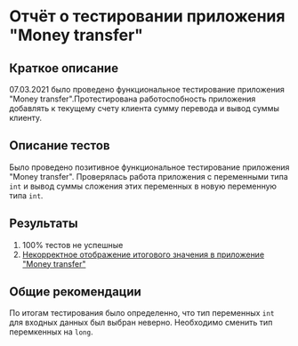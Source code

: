 # Отчёт о тестировании приложения "Money transfer"

## Краткое описание

07.03.2021 было проведено функциональное тестирование приложения "Money transfer".Протестирована работоспобность приложения добавлять к текущему счету клиента сумму перевода и вывод суммы клиенту.

## Описание тестов
Было проведено позитивное функциональное тестирование приложения "Money transfer". Проверялась работа приложения с переменными типа ```int``` и вывод суммы сложения этих переменных в новую переменную типа ```int```.


## Результаты
1. 100% тестов не успешные
2. [Некорректное отображение итогового значения в приложение "Money transfer"](https://github.com/Slaywerz/Money_transfer/issues/1)

## Общие рекомендации
По итогам тестирования было определенно, что тип переменных ```int``` для входных данных был выбран неверно. Необходимо сменить тип перемкенных на ```long```.
